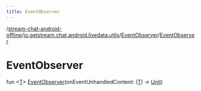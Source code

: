 ```yaml
---
title: EventObserver
---
```

/[stream-chat-android-offline](../../index.md)/[io.getstream.chat.android.livedata.utils](../index.md)/[EventObserver](index.md)/[EventObserver](EventObserver.md)  
  
  
  
# EventObserver  
fun &lt;[T](index.md)&gt; [EventObserver](EventObserver.md)(onEventUnhandledContent: ([T](index.md)) -&gt; [Unit](https://kotlinlang.org/api/latest/jvm/stdlib/kotlin/-unit/index.html))
